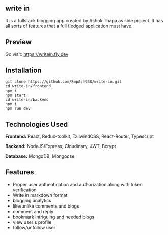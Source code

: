 ## write in

It is a fullstack blogging app created by Ashok Thapa as side project. It has all sorts of features that a full fledged application must have.

## Preview

Go visit: https://writein.fly.dev

## Installation

```
git clone https://github.com/EmpAsh938/write-in.git
cd write-in/frontend
npm i
npm start
cd write-in/backend
npm i
npm run dev
```

## Technologies Used

**Frontend:** React, Redux-toolkit, TailwindCSS, React-Router, Typescript

**Backend:** NodeJS/Express, Cloudinary, JWT, Bcrypt

**Database:** MongoDB, Mongoose

## Features

- Proper user authentication and authorization along with token verification
- Write in markdown format
- blogging analytics
- like/unlike comments and blogs
- comment and reply
- bookmark intriguing and needed blogs
- view user's profile
- follow/unfollow user
